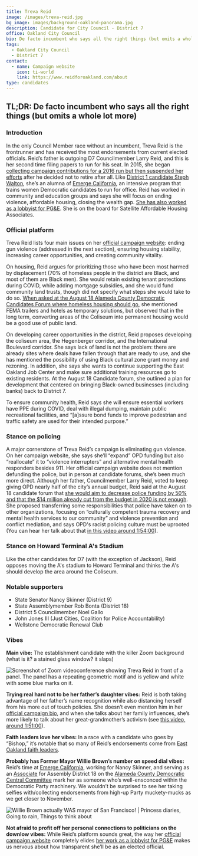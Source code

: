 ```yaml
---
title: Treva Reid
image: /images/treva-reid.jpg
bg_image: images/background-oakland-panorama.jpg
description: Candidate for City Council - District 7
office: Oakland City Council
bio: De facto incumbent who says all the right things (but omits a whole lot more)
tags:
  - Oakland City Council
  - District 7
contact:
  - name: Campaign website
    icon: ti-world
    link: https://www.reidforoakland.com/about
type: candidates
---
```

## TL;DR: De facto incumbent who says all the right things (but omits a whole lot more)

### Introduction

In the only Council Member race without an incumbent, Treva Reid is the frontrunner and has received the most endorsements from current elected officials. Reid’s father is outgoing D7 Councilmember Larry Reid, and this is her second time filing papers to run for his seat. In 2015, she began [collecting campaign contributions for a 2016 run but then suspended her efforts](https://ebcitizen.com/2016/08/09/oaklands-larry-reid-files-for-re-election-to-city-council-as-daughter-awaits-turn/) after he decided not to retire after all. Like [District 1 candidate Steph Walton](https://oakmtg.club/candidates/steph-dominguez-walton/), she’s an alumna of [Emerge California](https://ca.emergeamerica.org/emerge-california/what-we-do/), an intensive program that trains women Democratic candidates to run for office. Reid has worked in community and education groups and says she will focus on ending violence, affordable housing, closing the wealth gap. [She has also worked as a lobbyist for PG&E](https://ebcitizen.com/2019/11/14/believe-him-this-time-larry-reid-is-retiring-from-the-oakland-city-council/). She is on the board for Satellite Affordable Housing Associates.

### Official platform

Treva Reid lists four main issues on her [official campaign website](https://www.reidforoakland.com/issues): ending gun violence (addressed in the next section), ensuring housing stability, increasing career opportunities, and creating community vitality.

On housing, Reid argues for prioritizing those who have been most harmed by displacement (70% of homeless people in the district are Black, and most of them are Black men). She would retain existing tenant protections during COVID, while adding mortgage subsidies, and she would fund community land trusts, though did not specify what steps she would take to do so. [When asked at the August 18 Alameda County Democratic Candidates Forum where homeless housing should go](https://www.facebook.com/acdemocrats/videos/1266703727012996), she mentioned FEMA trailers and hotels as temporary solutions, but observed that in the long term, converting areas of the Coliseum into permanent housing would be a good use of public land.

On developing career opportunities in the district, Reid proposes developing the coliseum area, the Hegenberger corridor, and the International Boulevard corridor. She says lack of land is not the problem: there are already sites where deals have fallen through that are ready to use, and she has mentioned the possibility of using Black cultural zone grant money and rezoning. In addition, she says she wants to continue supporting the East Oakland Job Center and make sure additional training resources go to existing residents. At the August 18 Candidate forum, she outlined a plan for development that centered on bringing Black-owned businesses (including banks) back to District 7.

To ensure community health, Reid says she will ensure essential workers have PPE during COVID, deal with illegal dumping, maintain public recreational facilities, and “\[a]ssure bond funds to improve pedestrian and traffic safety are used for their intended purpose.”

### Stance on policing

A major cornerstone of Treva Reid’s campaign is eliminating gun violence. On her campaign website, she says she’ll “expand” OPD funding but also “reallocate” it to “violence interrupters” and alternative mental health responders besides 911. Her official campaign website does not mention defunding the police, but in person at candidate forums, she’s been much more direct. Although her father, Councilmember Larry Reid, voted to keep giving OPD nearly half of the city’s annual budget, Reid said at the August 18 candidate forum that [she would aim to decrease police funding by 50% and that the $14 million already cut from the budget in 2020 is not enough](https://www.facebook.com/acdemocrats/videos/1266703727012996). She proposed transferring some responsibilities that police have taken on to other organizations, focusing on “culturally competent trauma recovery and mental health services to our community” and violence prevention and conflict mediation, and says OPD's racist policing culture must be uprooted (You can hear her talk about that [in this video around 1:54:00](https://www.facebook.com/WellstoneDem/videos/298842841421549/)).

### Stance on Howard Terminal A's Stadium

Like the other candidates for D7 (with the exception of Jackson), Reid opposes moving the A's stadium to Howard Terminal and thinks the A's should develop the area around the Coliseum. 

### Notable supporters

* State Senator Nancy Skinner (District 9)
* State Assemblymember Rob Bonta (District 18)
* District 5 Councilmember Noel Gallo
* John Jones III (Just Cities, Coalition for Police Accountability)
* Wellstone Democratic Renewal Club

### Vibes

**Main vibe:** The establishment candidate with the killer Zoom background (what is it? a stained glass window? it slaps)

![Screenshot of Zoom videoconference showing Treva Reid in front of a panel. The panel has a repeating geometric motif and is yellow and white with some blue marks on it.](/images/treva-reid-zoom.png)

**Trying real hard not to be her father’s daughter vibes:** Reid is both taking advantage of her father’s name recognition while also distancing herself from his more out of touch policies. She doesn’t even mention him in her [official campaign bio](https://www.reidforoakland.com/about), and when she talks about her family influences, she’s more likely to talk about her great-grandmother’s activism (see [this video, around 1:51:00](https://www.facebook.com/WellstoneDem/videos/298842841421549/)).

**Faith leaders love her vibes:** In a race with a candidate who goes by “Bishop,” it’s notable that so many of Reid’s endorsements come from [East Oakland faith leaders](https://www.reidforoakland.com/endorsements).

**Probably has Former Mayor Willie Brown’s number on speed dial vibes:** Reid’s time at [Emerge California](https://ca.emergeamerica.org/emerge-california/what-we-do/), working for Nancy Skinner, and serving as an [Associate](https://medium.com/@erinplosscampoamor/wtf-is-the-county-central-committee-f21c458fb98c) for Assembly District 18 on the [Alameda County Democratic Central Committee](http://www.smartvoter.org/2020/03/03/ca/alm/race/036/) mark her as someone who’s well-ensconced within the Democratic Party machinery. We wouldn’t be surprised to see her taking selfies with/collecting endorsements from high-up Party muckety-mucks as we get closer to November.

![Willie Brown actually WAS mayor of San Francisco! | Princess diaries, Going  to rain, Things to think about](/images/treva-reid-meme.png)

**Not afraid to profit off her personal connections to politicians on the downlow vibes:** While Reid’s platform sounds great, the way her [official campaign website](https://www.reidforoakland.com/about) completely elides [her work as a lobbyist for PG&E](https://www.sahahomes.org/people/treva-reid) makes us nervous about how transparent she’ll be as an elected official.